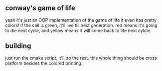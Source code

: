 ## conway's game of life
yeah it's just an OOP implementation of the game of life
it even has pretty colors!
if the cell is green, it'll live till next generation. red means it's going to die next cycle, and yellow means it will come back to life next cylcle.

## building
just run the cmake script, it'll do the rest. this whole thing should be cross platform besides the colored printing.